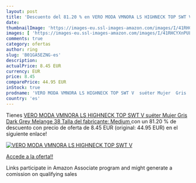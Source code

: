 ```yaml
---
layout: post
title: 'Descuento del 81.20 % en VERO MODA VMNORA LS HIGHNECK TOP SWT V  '
date: 
thumbnailImage: 'https://images-eu.ssl-images-amazon.com/images/I/41RHCYXnPUL._SL200_.jpg'
images: [ 'https://images-eu.ssl-images-amazon.com/images/I/41RHCYXnPUL._SL200_.jpg' ]
comments: true
category: ofertas
author: ring
slug: 'B01GA5EZNG-es'
description:
actualPrice: 8.45 EUR
currency: EUR
price: 8.45
comparePrice: 44.95 EUR
inStock: true
prodname: 'VERO MODA VMNORA LS HIGHNECK TOP SWT V  suéter Mujer  Gris  Dark Grey Melange   38  Talla del fabricante: Medium '
country: 'es'
---
```


Tienes [VERO MODA VMNORA LS HIGHNECK TOP SWT V  suéter Mujer  Gris  Dark Grey Melange   38  Talla del fabricante: Medium ](https://www.amazon.es/dp/B01GA5EZNG/?tag=tolees-21) con un 81.20 % de descuento con precio de oferta de 8.45 EUR (original: 44.95 EUR) en el siguiente enlace!

[![VERO MODA VMNORA LS HIGHNECK TOP SWT V  ](https://images-eu.ssl-images-amazon.com/images/I/41RHCYXnPUL._SL200_.jpg)](https://www.amazon.es/dp/B01GA5EZNG/?tag=tolees-21)

[Accede a la oferta!!](https://www.amazon.es/dp/B01GA5EZNG/?tag=tolees-21)

Links participate in Amazon Associate program and might generate a comission on qualifying sales


